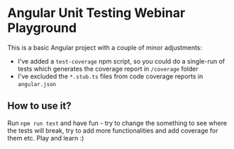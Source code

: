 # Angular Unit Testing Webinar Playground

This is a basic Angular project with a couple of minor adjustments:
- I've added a `test-coverage` npm script, so you could do a single-run of tests which generates the coverage report in `/coverage` folder
- I've excluded the `*.stub.ts` files from code coverage reports in `angular.json`

## How to use it?
Run `npm run test` and have fun - try to change the something to see where the tests will break, try to add more functionalities and add coverage for them etc. Play and learn :)
